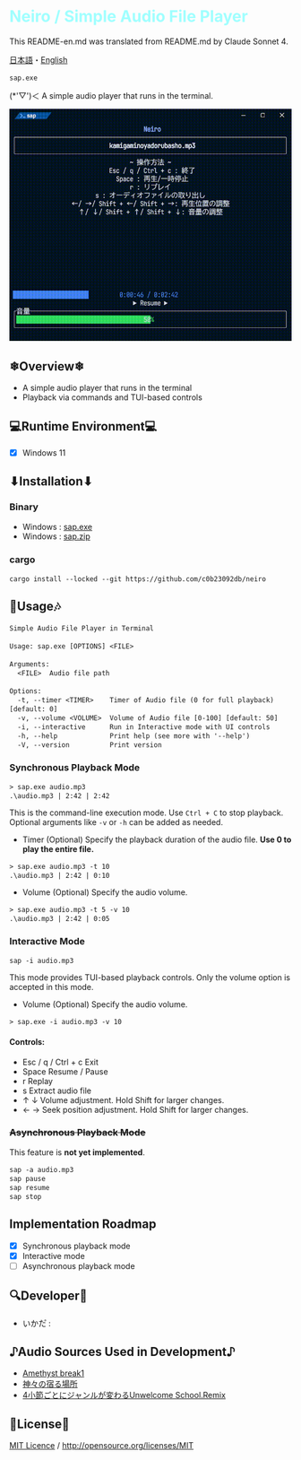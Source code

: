 # <span style="color:#A0ffff">Neiro / Simple Audio File Player</span>

This README-en.md was translated from README.md by Claude Sonnet 4.

[日本語](../README.md)・[English](README-en.md)
```batch
sap.exe
```
(*'▽')＜ A simple audio player that runs in the terminal.

![Demo Movie](../document/demo/sap_demo_movie.gif)

## ❄Overview❄
- A simple audio player that runs in the terminal
- Playback via commands and TUI-based controls

## 💻Runtime Environment💻
- [x] Windows 11

## ⬇Installation⬇

### Binary
- Windows : [sap.exe](https://github.com/c0b23092db/neiro/releases/download/0.2.0/sap.exe)
- Windows : [sap.zip](https://github.com/c0b23092db/neiro/releases/download/0.2.0/sap-v0.2.0-x86_64-pc-windows-msvc.zip)

### cargo
```batch
cargo install --locked --git https://github.com/c0b23092db/neiro
```

## 🎼Usage🎶
```
Simple Audio File Player in Terminal

Usage: sap.exe [OPTIONS] <FILE>

Arguments:
  <FILE>  Audio file path

Options:
  -t, --timer <TIMER>    Timer of Audio file (0 for full playback) [default: 0]
  -v, --volume <VOLUME>  Volume of Audio file [0-100] [default: 50]
  -i, --interactive      Run in Interactive mode with UI controls
  -h, --help             Print help (see more with '--help')
  -V, --version          Print version
```

### Synchronous Playback Mode
```batch
> sap.exe audio.mp3
.\audio.mp3 | 2:42 | 2:42
```
This is the command-line execution mode.
Use `Ctrl + C` to stop playback.
Optional arguments like `-v` or `-h` can be added as needed.

- Timer (Optional)
  Specify the playback duration of the audio file.
  **Use 0 to play the entire file.**
```batch
> sap.exe audio.mp3 -t 10
.\audio.mp3 | 2:42 | 0:10
```

- Volume (Optional)
  Specify the audio volume.
```batch
> sap.exe audio.mp3 -t 5 -v 10
.\audio.mp3 | 2:42 | 0:05
```

### Interactive Mode
```batch
sap -i audio.mp3
```
This mode provides TUI-based playback controls.
Only the volume option is accepted in this mode.

- Volume (Optional)
  Specify the audio volume.
```batch
> sap.exe -i audio.mp3 -v 10
```

#### Controls:
- Esc / q / Ctrl + c
  Exit
- Space
  Resume / Pause
- r
  Replay
- s
  Extract audio file
- ↑ ↓
  Volume adjustment. Hold Shift for larger changes.
- ← →
  Seek position adjustment. Hold Shift for larger changes.

### ~~Asynchronous Playback Mode~~
This feature is **not yet implemented**.
```batch
sap -a audio.mp3
sap pause
sap resume
sap stop
```

## Implementation Roadmap
- [x] Synchronous playback mode
- [x] Interactive mode
- [ ] Asynchronous playback mode

## 🔍Developer🔎
- いかた゚ : [](url)

## ♪Audio Sources Used in Development♪
- [Amethyst break1](https://minecraft.fandom.com/wiki/Category:Amethyst_sounds)
- [神々の宿る場所](https://amachamusic.chagasi.com/music_kamigaminoyadorubasho.html)
- [4小節ごとにジャンルが変わるUnwelcome School.Remix](https://booth.pm/ja/items/6307718)

## 📄License📝
[MIT Licence](../LICENSE.md) / <http://opensource.org/licenses/MIT>

